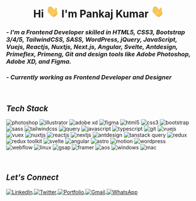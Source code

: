 <!----------------------------------- Heading Section ------------------------------------>
<h1 align="center">
    Hi
    <img src="https://raw.githubusercontent.com/ABSphreak/ABSphreak/master/gifs/Hi.gif" width="35">
    I'm Pankaj Kumar
       <img src="https://raw.githubusercontent.com/ABSphreak/ABSphreak/master/gifs/Hi.gif" width="35">
</h1>

<!----------------------------------- About Section ------------------------------------>
<h3>
    <i>- I'm a Frontend Developer skilled in HTML5, CSS3, Bootstrap 3/4/5, TailwindCSS, SASS, WordPress, jQuery, JavaScript, Vuejs, Reactjs, Nuxtjs, Next.js, Angular, Svelte, Antdesign, Primeflex, Primeng, Git and design tools like Adobe Photoshop, Adobe XD, and Figma.</i>
</h3>

<h3>
    <i>- Currently working as Frontend Developer and Designer</i>
</h3>
<br>

<!----------------------------------- Tech Stack Section ------------------------------------>
<h2><i>Tech Stack</i></h2>
<p>
   <img src="https://img.shields.io/badge/Photoshop-31A8FF?style=for-the-badge&logo=adobe-photoshop&logoColor=white" alt="photoshop" />
   <img src="https://img.shields.io/badge/Illustrator-FF9A00?style=for-the-badge&logo=adobe-illustrator&logoColor=white" alt="illustrator" />
    <img src="https://img.shields.io/badge/Adobe%20XD-FF9A00?style=for-the-badge&logo=adobe-xd&logoColor=white" alt="adobe xd" />
   <img src="https://img.shields.io/badge/Figma-F24E1E?style=for-the-badge&logo=figma&logoColor=white" alt="figma" />
   <img src="https://img.shields.io/badge/HTML5-E34F26?style=for-the-badge&logo=html5&logoColor=white" alt="html5" />
   <img src="https://img.shields.io/badge/CSS3-1572B6?style=for-the-badge&logo=css3&logoColor=white" alt="css3" />
   <img src="https://img.shields.io/badge/Bootstrap-563D7C?style=for-the-badge&logo=bootstrap&logoColor=white" alt="bootstrap" />
   <img src="https://img.shields.io/badge/Sass-CC6699?style=for-the-badge&logo=sass&logoColor=white" alt="sass" />
   <img src="https://img.shields.io/badge/Tailwind%20CSS-38B2AC?style=for-the-badge&logo=tailwind-css&logoColor=white" alt="tailwindcss" />
   <img src="https://img.shields.io/badge/jQuery-0769AD?style=for-the-badge&logo=jquery&logoColor=white" alt="jquery" />
   <img src="https://img.shields.io/badge/JavaScript-F7DF1E?style=for-the-badge&logo=javascript&logoColor=black" alt="javascript" />
   <img src="https://img.shields.io/badge/TypeScript-007ACC?style=for-the-badge&logo=typescript&logoColor=white" alt="typescript" />
   <img src="https://img.shields.io/badge/Git-F44D27?style=for-the-badge&logo=git&logoColor=white" alt="git" />
   <img src="https://img.shields.io/badge/Vue.js-4FC08D?style=for-the-badge&logo=vue.js&logoColor=white" alt="vuejs" />
   <img src="https://img.shields.io/badge/Vuex-3C6E8F?style=for-the-badge&logo=vue.js&logoColor=white" alt="vuex" />
   <img src="https://img.shields.io/badge/Nuxt.js-00C58E?style=for-the-badge&logo=nuxt.js&logoColor=white" alt="nuxtjs" />
   <img src="https://img.shields.io/badge/React-20232A?style=for-the-badge&logo=react&logoColor=white" alt="reactjs" />
   <img src="https://img.shields.io/badge/Next.js-000000?style=for-the-badge&logo=next.js&logoColor=white" alt="nextjs" />
   <img src="https://img.shields.io/badge/Ant%20Design-1677FF?style=for-the-badge&logo=ant-design&logoColor=white" alt="antdesign" />
   <img src="https://img.shields.io/badge/TanStack%20Query-EC4440?style=for-the-badge&logo=react-query&logoColor=white" alt="tanstack query" />
   <img src="https://img.shields.io/badge/Redux-764ABC?style=for-the-badge&logo=redux&logoColor=white" alt="redux" />
   <img src="https://img.shields.io/badge/Redux%20Toolkit-764ABC?style=for-the-badge&logo=redux&logoColor=white" alt="redux toolkit" />
   <img src="https://img.shields.io/badge/Svelte-FF3E00?style=for-the-badge&logo=svelte&logoColor=white" alt="svelte" />
   <img src="https://img.shields.io/badge/Angular-DD0031?style=for-the-badge&logo=angular&logoColor=white" alt="angular" />
   <img src="https://img.shields.io/badge/Astro-FF5D3D?style=for-the-badge&logo=astro&logoColor=white" alt="astro" />
   <img src="https://img.shields.io/badge/Motion-0088CC?style=for-the-badge&logo=motion&logoColor=white" alt="motion" />
   <img src="https://img.shields.io/badge/WordPress-21759B?style=for-the-badge&logo=wordpress&logoColor=white" alt="wordpress" />
    <img src="https://img.shields.io/badge/Webflow-4353FF?style=for-the-badge&logo=webflow&logoColor=white" alt="webflow" />
   <img src="https://img.shields.io/badge/Linux-FCC624?style=for-the-badge&logo=linux&logoColor=black" alt="linux" />
   <img src="https://img.shields.io/badge/GSAP-88CE02?style=for-the-badge&logo=gsap&logoColor=white" alt="gsap" />
   <img src="https://img.shields.io/badge/Framer-000000?style=for-the-badge&logo=framer&logoColor=white" alt="framer" />
   <img src="https://img.shields.io/badge/AOS-DA552F?style=for-the-badge&logo=aos&logoColor=white" alt="aos" />
   <img src="https://img.shields.io/badge/Windows-0078D4?style=for-the-badge&logo=windows&logoColor=white" alt="windows" />
   <img src="https://img.shields.io/badge/macOS-000000?style=for-the-badge&logo=apple&logoColor=white" alt="mac" />
</p>
<br>

<!----------------------------------- Social Media Links Section ------------------------------------>
<h2><i>Let's Connect</i></h2>
<p align="left">
    <a href="https://www.linkedin.com/in/pankaj-kumar-a1641ba6/" target="_blank" rel="noopener noreferrer">
        <img align="center" src="https://img.shields.io/badge/LinkedIn-0077B5?style=for-the-badge&logo=linkedin&logoColor=white" alt="LinkedIn" />
    </a>
<a href="https://twitter.com/pankajk76520654" target="_blank" rel="noopener noreferrer">
    <img align="center" src="https://img.shields.io/badge/Twitter-1DA1F2?style=for-the-badge&logo=twitter&logoColor=white" alt="Twitter" />
</a>
    <a href="https://pankaj-portfolio-reactjs.vercel.app/" target="_blank" rel="noopener noreferrer">
        <img align="center" src="https://img.shields.io/badge/Portfolio-18A303?style=for-the-badge&logo=ionic&logoColor=white" alt="Portfolio" />
    </a>
    <a href="mailto:mpankaj.syal1@gmail.com" title="pankaj.syal1@gmail.com">
        <img align="center" src="https://img.shields.io/badge/Gmail-D14836?style=for-the-badge&logo=gmail&logoColor=white" alt="Gmail" />
    </a>
    <a href="https://api.whatsapp.com/send/?phone=919478629522&text=I%27m+interested+in+website+design" target="_blank" rel="noopener noreferrer">
    <img align="center" src="https://img.shields.io/badge/WhatsApp-25D366?style=for-the-badge&logo=whatsapp&logoColor=white" alt="WhatsApp" />
</a>

</p>
